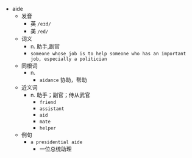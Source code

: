 - aide
  - 发音
    - 英 `/eɪd/`
    - 美 `/ed/`
  - 词义
    - n. 助手,副官
    - `someone whose job is to help someone who has an important job, especially a politician`
  - 同根词
    - n.
      - `aidance` 协助，帮助
  - 近义词
    - n. 助手；副官；侍从武官
      - `friend`
      - `assistant`
      - `aid`
      - `mate`
      - `helper`
  - 例句
    - `a presidential aide`
      - 一位总统助理

